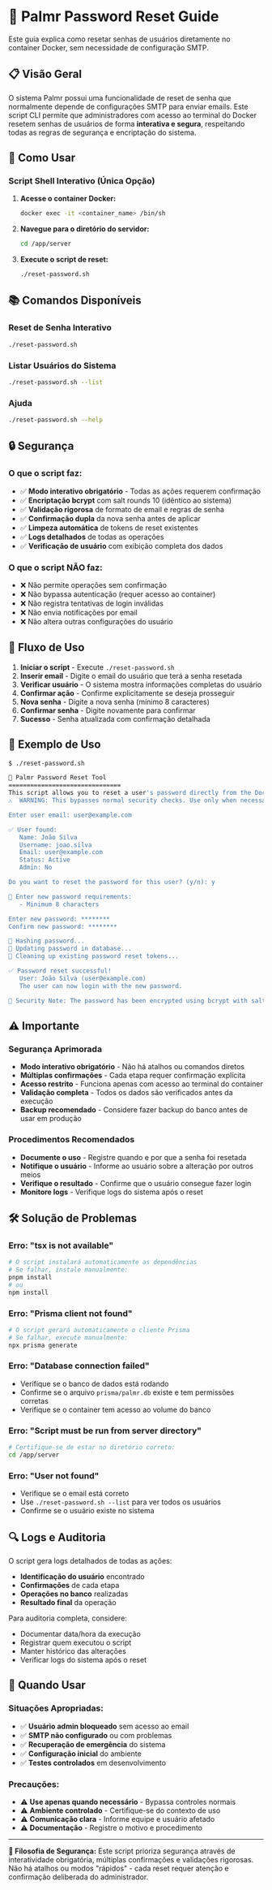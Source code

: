 # 🔐 Palmr Password Reset Guide

Este guia explica como resetar senhas de usuários diretamente no container Docker, sem necessidade de configuração SMTP.

## 📋 Visão Geral

O sistema Palmr possui uma funcionalidade de reset de senha que normalmente depende de configurações SMTP para enviar emails. Este script CLI permite que administradores com acesso ao terminal do Docker resetem senhas de usuários de forma **interativa e segura**, respeitando todas as regras de segurança e encriptação do sistema.

## 🚀 Como Usar

### Script Shell Interativo (Única Opção)

1. **Acesse o container Docker:**
   ```bash
   docker exec -it <container_name> /bin/sh
   ```

2. **Navegue para o diretório do servidor:**
   ```bash
   cd /app/server
   ```

3. **Execute o script de reset:**
   ```bash
   ./reset-password.sh
   ```

## 📚 Comandos Disponíveis

### Reset de Senha Interativo
```bash
./reset-password.sh
```

### Listar Usuários do Sistema
```bash
./reset-password.sh --list
```

### Ajuda
```bash
./reset-password.sh --help
```

## 🔒 Segurança

### O que o script faz:
- ✅ **Modo interativo obrigatório** - Todas as ações requerem confirmação
- ✅ **Encriptação bcrypt** com salt rounds 10 (idêntico ao sistema)
- ✅ **Validação rigorosa** de formato de email e regras de senha
- ✅ **Confirmação dupla** da nova senha antes de aplicar
- ✅ **Limpeza automática** de tokens de reset existentes
- ✅ **Logs detalhados** de todas as operações
- ✅ **Verificação de usuário** com exibição completa dos dados

### O que o script NÃO faz:
- ❌ Não permite operações sem confirmação
- ❌ Não bypassa autenticação (requer acesso ao container)
- ❌ Não registra tentativas de login inválidas
- ❌ Não envia notificações por email
- ❌ Não altera outras configurações do usuário

## 📖 Fluxo de Uso

1. **Iniciar o script** - Execute `./reset-password.sh`
2. **Inserir email** - Digite o email do usuário que terá a senha resetada
3. **Verificar usuário** - O sistema mostra informações completas do usuário
4. **Confirmar ação** - Confirme explicitamente se deseja prosseguir
5. **Nova senha** - Digite a nova senha (mínimo 8 caracteres)
6. **Confirmar senha** - Digite novamente para confirmar
7. **Sucesso** - Senha atualizada com confirmação detalhada

## 🔧 Exemplo de Uso

```bash
$ ./reset-password.sh

🔐 Palmr Password Reset Tool
===============================
This script allows you to reset a user's password directly from the Docker terminal.
⚠️  WARNING: This bypasses normal security checks. Use only when necessary!

Enter user email: user@example.com

✅ User found:
   Name: João Silva
   Username: joao.silva
   Email: user@example.com
   Status: Active
   Admin: No

Do you want to reset the password for this user? (y/n): y

🔑 Enter new password requirements:
   - Minimum 8 characters

Enter new password: ********
Confirm new password: ********

🔄 Hashing password...
💾 Updating password in database...
🧹 Cleaning up existing password reset tokens...

✅ Password reset successful!
   User: João Silva (user@example.com)
   The user can now login with the new password.

🔐 Security Note: The password has been encrypted using bcrypt with salt rounds of 10.
```

## ⚠️ Importante

### Segurança Aprimorada
- **Modo interativo obrigatório** - Não há atalhos ou comandos diretos
- **Múltiplas confirmações** - Cada etapa requer confirmação explícita
- **Acesso restrito** - Funciona apenas com acesso ao terminal do container
- **Validação completa** - Todos os dados são verificados antes da execução
- **Backup recomendado** - Considere fazer backup do banco antes de usar em produção

### Procedimentos Recomendados
- **Documente o uso** - Registre quando e por que a senha foi resetada
- **Notifique o usuário** - Informe ao usuário sobre a alteração por outros meios
- **Verifique o resultado** - Confirme que o usuário consegue fazer login
- **Monitore logs** - Verifique logs do sistema após o reset

## 🛠️ Solução de Problemas

### Erro: "tsx is not available"
```bash
# O script instalará automaticamente as dependências
# Se falhar, instale manualmente:
pnpm install
# ou
npm install
```

### Erro: "Prisma client not found"
```bash
# O script gerará automaticamente o cliente Prisma
# Se falhar, execute manualmente:
npx prisma generate
```

### Erro: "Database connection failed"
- Verifique se o banco de dados está rodando
- Confirme se o arquivo `prisma/palmr.db` existe e tem permissões corretas
- Verifique se o container tem acesso ao volume do banco

### Erro: "Script must be run from server directory"
```bash
# Certifique-se de estar no diretório correto:
cd /app/server
```

### Erro: "User not found"
- Verifique se o email está correto
- Use `./reset-password.sh --list` para ver todos os usuários
- Confirme se o usuário existe no sistema

## 🔍 Logs e Auditoria

O script gera logs detalhados de todas as ações:
- **Identificação do usuário** encontrado
- **Confirmações** de cada etapa
- **Operações no banco** realizadas
- **Resultado final** da operação

Para auditoria completa, considere:
- Documentar data/hora da execução
- Registrar quem executou o script
- Manter histórico das alterações
- Verificar logs do sistema após o reset

## 🎯 Quando Usar

### Situações Apropriadas:
- ✅ **Usuário admin bloqueado** sem acesso ao email
- ✅ **SMTP não configurado** ou com problemas
- ✅ **Recuperação de emergência** do sistema
- ✅ **Configuração inicial** do ambiente
- ✅ **Testes controlados** em desenvolvimento

### Precauções:
- ⚠️ **Use apenas quando necessário** - Bypassa controles normais
- ⚠️ **Ambiente controlado** - Certifique-se do contexto de uso
- ⚠️ **Comunicação clara** - Informe equipe e usuário afetado
- ⚠️ **Documentação** - Registre o motivo e procedimento

---

**🔐 Filosofia de Segurança:** Este script prioriza segurança através de interatividade obrigatória, múltiplas confirmações e validações rigorosas. Não há atalhos ou modos "rápidos" - cada reset requer atenção e confirmação deliberada do administrador. 